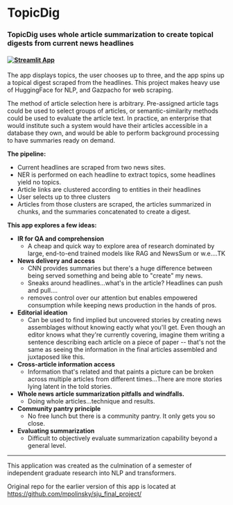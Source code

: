 # TopicDig

### TopicDig uses whole article summarization to create topical digests from current news headlines

#### [![Streamlit App](https://static.streamlit.io/badges/streamlit_badge_black_white.svg)](https://share.streamlit.io/mpolinsky/topicdig/main)

The app displays topics, the user chooses up to three, and the app spins up a topical digest scraped from the headlines.
This project makes heavy use of HuggingFace for NLP, and Gazpacho for web scraping.

The method of article selection here is arbitrary.  Pre-assigned article tags could be used to select groups of articles, or semantic-similarity methods could be used to evaluate the article text.  In practice, an enterprise that would institute such a system would have their articles accessible in a database they own, and would be able to perform background processing to have summaries ready on demand.

**The pipeline:**

* Current headlines are scraped from two news sites.
* NER is performed on each headline to extract topics, some headlines yield no topics.
* Article links are clustered according to entities in their headlines
* User selects up to three clusters
* Articles from those clusters are scraped, the articles summarized in chunks, and the summaries concatenated to create a digest.

**This app explores a few ideas:**

* **IR for QA and comprehension**
    * A cheap and quick way to explore area of research dominated by large, end-to-end trained models like RAG and NewsSum or w.e....TK
* **News delivery and access**
    * CNN provides summaries but there's a huge difference between being served something and being able to "create" my news. 
    * Sneaks around headlines...what's in the article?  Headlines can push and pull....
    * removes control over our attention but enables empowered consumption while keeping news production in the hands of pros.
* **Editorial ideation**
    * Can be used to find implied but uncovered stories by creating news assemblages without knowing eactly what you'll get.  Even though an editor knows what they're currently covering, imagine them writing a sentence describing each article on a piece of paper -- that's not the same as seeing the information in the final articles assembled and juxtaposed like this.  
* **Cross-article information access**
    * Information that's related and that paints a picture can be broken across multiple articles from different times...There are more stories lying latent in the told stories.
* **Whole news article summarization pitfalls and windfalls.**
    * Doing whole articles...technique and results.
* **Community pantry principle**
    * No free lunch but there is a community pantry.  It only gets you so close.
* **Evaluating summarization**
    * Difficult to objectively evaluate summarization capability beyond a general level.

****

This application was created as the culmination of a semester of independent graduate research into NLP and transformers.

Original repo for the earlier version of this app is located at https://github.com/mpolinsky/sju_final_project/
